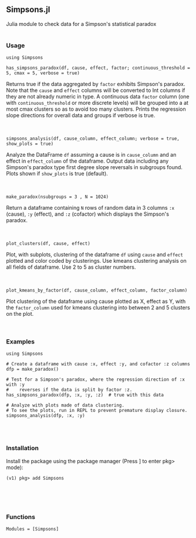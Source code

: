 ## Simpsons.jl
Julia module to check data for a Simpson's statistical paradox
<br><br>


### Usage

    using Simpsons
    
    has_simpsons_paradox(df, cause, effect, factor; continuous_threshold = 5, cmax = 5, verbose = true)

Returns true if the data aggregated by `factor` exhibits Simpson's paradox.
Note that the `cause` and `effect` columns will be converted to Int columns if
they are not already numeric in type. A continuous data `factor` column (one
with `continuous_threshold` or more discrete levels) will be grouped into a
at most cmax clusters so as to avoid too many clusters. Prints the regression
slope directions for overall data and groups if verbose is true.
<br><br><br>

    simpsons_analysis(df, cause_column, effect_column; verbose = true, show_plots = true)
    
Analyze the DataFrame `df` assuming a cause is in `cause_column` and an effect in
`effect_column` of the dataframe. Output data including any Simpson's paradox type
first degree slope reversals in subgroups found. Plots shown if `show_plots` is true (default).
<br><br><br>

    make_paradox(nsubgroups = 3 , N = 1024)

Return a dataframe containing `N` rows of random data in 3 columns `:x` (cause), 
`:y` (effect), and `:z` (cofactor) which displays the Simpson's paradox.
<br><br><br>

    plot_clusters(df, cause, effect)
    
Plot, with subplots, clustering of the dataframe `df` using `cause` and `effect` plotted and
color coded by clusterings. Use kmeans clustering analysis on all fields of dataframe.
Use 2 to 5 as cluster numbers.
<br><br><br>

    plot_kmeans_by_factor(df, cause_column, effect_column, factor_column)

Plot clustering of the dataframe using cause plotted as X, effect as Y, with the `factor_column`
used for kmeans clustering into between 2 and 5 clusters on the plot.
<br><br><br>


### Examples

    using Simpsons
    
    # Create a dataframe with cause :x, effect :y, and cofactor :z columns
    dfp = make_paradox()
    
    # Test for a Simpson's paradox, where the regression direction of :x with :y 
    #    reverses if the data is split by factor :z.
    has_simpsons_paradox(dfp, :x, :y, :z)  # true with this data

    # Analyze with plots made of data clustering. 
    # To see the plots, run in REPL to prevent premature display closure. 
    simpsons_analysis(dfp, :x, :y)
<br><br>


### Installation

Install the package using the package manager (Press ] to enter pkg> mode):

    (v1) pkg> add Simpsons
<br><br><br>

### Functions

```@autodocs
Modules = [Simpsons]
```

